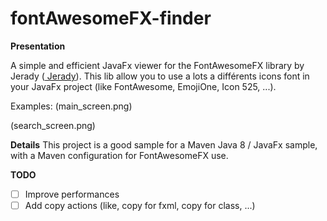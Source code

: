 # fontAwesomeFX-finder
**Presentation**

A simple and efficient JavaFx viewer for the FontAwesomeFX library by Jerady ([
Jerady](link=https://bitbucket.org/Jerady)).
This lib allow you to use a lots a différents icons font in your JavaFx project (like FontAwesome, EmojiOne, Icon 525, ...).

Examples:
(main_screen.png)

(search_screen.png)

**Details**
This project is a good sample for a Maven Java 8 / JavaFx sample, with a Maven configuration for FontAwesomeFX use.

**TODO**

- [ ] Improve performances
- [ ] Add copy actions (like, copy for fxml, copy for class, ...)
